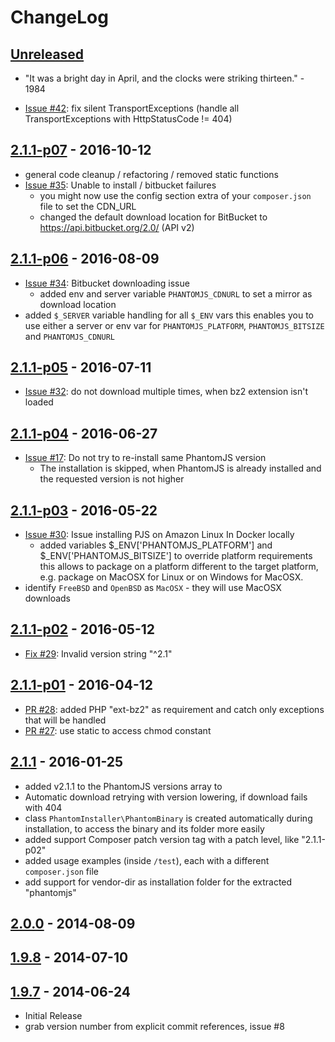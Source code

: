 # ChangeLog

## [Unreleased]

- "It was a bright day in April, and the clocks were striking thirteen." - 1984

- [Issue #42](https://github.com/jakoch/phantomjs-installer/issues/42): fix silent TransportExceptions (handle all TransportExceptions with HttpStatusCode != 404)

## [2.1.1-p07] - 2016-10-12

- general code cleanup / refactoring / removed static functions
- [Issue #35](https://github.com/jakoch/phantomjs-installer/issues/35): Unable to install / bitbucket failures
  - you might now use the config section extra of your `composer.json` file to set the CDN_URL
  - changed the default download location for BitBucket to https://api.bitbucket.org/2.0/ (API v2)

## [2.1.1-p06] - 2016-08-09

- [Issue #34](https://github.com/jakoch/phantomjs-installer/issues/34): Bitbucket downloading issue 
  - added env and server variable `PHANTOMJS_CDNURL` to set a mirror as download location
- added `$_SERVER` variable handling for all `$_ENV` vars
  this enables you to use either a server or env var for `PHANTOMJS_PLATFORM`, `PHANTOMJS_BITSIZE` and `PHANTOMJS_CDNURL`

## [2.1.1-p05] - 2016-07-11

- [Issue #32](https://github.com/jakoch/phantomjs-installer/issues/32): do not download multiple times, when bz2 extension isn't loaded

## [2.1.1-p04] - 2016-06-27

- [Issue #17](https://github.com/jakoch/phantomjs-installer/issues/17): Do not try to re-install same PhantomJS version
  - The installation is skipped, when PhantomJS is already installed and the requested version is not higher

## [2.1.1-p03] - 2016-05-22

- [Issue #30](https://github.com/jakoch/phantomjs-installer/issues/30): Issue installing PJS on Amazon Linux In Docker locally
  - added variables $_ENV['PHANTOMJS_PLATFORM'] and $_ENV['PHANTOMJS_BITSIZE'] to override platform requirements
    this allows to package on a platform different to the target platform, e.g. package on MacOSX for Linux or on Windows for MacOSX.
- identify `FreeBSD` and `OpenBSD` as `MacOSX` - they will use MacOSX downloads

## [2.1.1-p02] - 2016-05-12

- [Fix #29](https://github.com/jakoch/phantomjs-installer/issues/29): Invalid version string "^2.1" 

## [2.1.1-p01] - 2016-04-12

- [PR #28](https://github.com/jakoch/phantomjs-installer/pull/28): added PHP "ext-bz2" as requirement and catch only exceptions that will be handled
- [PR #27](https://github.com/jakoch/phantomjs-installer/pull/27): use static to access chmod constant

## [2.1.1] - 2016-01-25

- added v2.1.1 to the PhantomJS versions array to
- Automatic download retrying with version lowering, if download fails with 404
- class `PhantomInstaller\PhantomBinary` is created automatically during installation,
  to access the binary and its folder more easily
- added support Composer patch version tag with a patch level, like "2.1.1-p02"
- added usage examples (inside `/test`), each with a different `composer.json` file
- add support for vendor-dir as installation folder for the extracted "phantomjs"

## [2.0.0] - 2014-08-09

## [1.9.8] - 2014-07-10

## [1.9.7] - 2014-06-24

- Initial Release
- grab version number from explicit commit references, issue #8

[Unreleased]: https://github.com/jakoch/phantomjs-installer/compare/2.1.1-p07...HEAD
[2.1.1-p07]: https://github.com/jakoch/phantomjs-installer/compare/2.1.1-p06...2.1.1-p07
[2.1.1-p06]: https://github.com/jakoch/phantomjs-installer/compare/2.1.1-p05...2.1.1-p06
[2.1.1-p05]: https://github.com/jakoch/phantomjs-installer/compare/2.1.1-p04...2.1.1-p05
[2.1.1-p04]: https://github.com/jakoch/phantomjs-installer/compare/2.1.1-p03...2.1.1-p04
[2.1.1-p03]: https://github.com/jakoch/phantomjs-installer/compare/2.1.1-p02...2.1.1-p03
[2.1.1-p02]: https://github.com/jakoch/phantomjs-installer/compare/2.1.1-p01...2.1.1-p02
[2.1.1-p01]: https://github.com/jakoch/phantomjs-installer/compare/2.1.1...2.1.1-p01
[2.1.1]: https://github.com/jakoch/phantomjs-installer/compare/2.0.0...2.1.1
[2.0.0]: https://github.com/jakoch/phantomjs-installer/compare/1.9.8...2.0.0
[1.9.8]: https://github.com/jakoch/phantomjs-installer/compare/1.9.7...1.9.8
[1.9.7]: https://github.com/jakoch/phantomjs-installer/releases/tag/1.9.7
